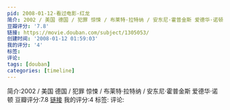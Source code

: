 ```yaml
---
pid: 2008-01-12-看过电影-红龙
简介: 2002 / 美国 德国 / 犯罪 惊悚 / 布莱特·拉特纳 / 安东尼·霍普金斯 爱德华·诺顿
豆瓣评分: '7.8'
链接: https://movie.douban.com/subject/1305053/
创建时间: '2008-01-12 01:59:03'
我的评分: '4'
标签:
评论:
tags: [douban]
categories: [timeline]
---
```

简介:2002 / 美国 德国 / 犯罪 惊悚 / 布莱特·拉特纳 / 安东尼·霍普金斯 爱德华·诺顿
豆瓣评分:7.8
[链接](https://movie.douban.com/subject/1305053/)
我的评分:4
标签:
评论:
